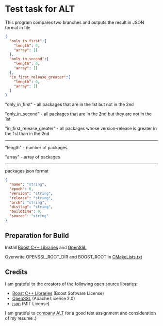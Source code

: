 # Test task for ALT

This program compares two branches and outputs the result in JSON format in file

```json
{
  "only_in_first":{
    "length": 0,
    "array": []
  },
  "only_in_second":{
    "length": 0,
    "array": []
  },
  "in_first_release_greater":{
    "length": 0,
    "array": []
  }
}
```
"only_in_first"  - all packages that are in the 1st but not in the 2nd

"only_in_second" - all packages that are in the 2nd but they are not in the 1st

"in_first_release_greater" - all packages whose version-release is greater in the 1st than in the 2nd

---

"length" - number of packages

"array" - array of packages

---
packages json format
```json
{
  "name": "string",
  "epoch": 0,
  "version": "string",
  "release": "string",
  "arch": "string",
  "disttag": "string",
  "buildtime": 0,
  "source": "string"
}
```


## Preparation for Build

Install [Boost C++ Libraries](boost) and [OpenSSL](https://www.openssl.org/)

Overwrite OPENSSL_ROOT_DIR and BOOST_ROOT in [CMakeLists.txt](https://github.com/rautyrauty/multithreaded-anti-family-sharing/blob/main/CMakeLists.txt#L10)

## Credits
I am grateful to the creators of the following open source libraries:
  - [Boost C++ Libraries](http://www.boost.org/) (Boost Software License)
  - [OpenSSL](https://www.openssl.org/) (Apache License 2.0)
  - [json](https://github.com/nlohmann/json) (MIT License)
 
 I am grateful to  [company ALT](https://www.basealt.ru/)  for a good test assignment and consideration of my resume :)
